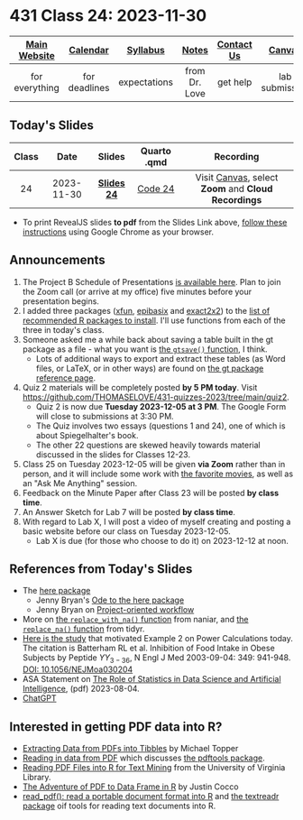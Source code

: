 # 431 Class 24: 2023-11-30

[Main Website](https://thomaselove.github.io/431-2023/) | [Calendar](https://thomaselove.github.io/431-2023/calendar.html) | [Syllabus](https://thomaselove.github.io/431-syllabus-2023/) | [Notes](https://thomaselove.github.io/431-notes/) | [Contact Us](https://thomaselove.github.io/431-2023/contact.html) | [Canvas](https://canvas.case.edu) | [Data and Code](https://github.com/THOMASELOVE/431-data)
:-----------: | :--------------: | :----------: | :---------: | :-------------: | :-----------: | :------------:
for everything | for deadlines | expectations | from Dr. Love | get help | lab submission | for downloads

## Today's Slides

Class | Date | Slides | Quarto .qmd | Recording
:---: | :--------: | :------: | :------: | :-------------:
24 | 2023-11-30 | **[Slides 24](https://thomaselove.github.io/431-slides-2023/class24.html)** | [Code 24](https://thomaselove.github.io/431-slides-2023/class24.qmd) | Visit [Canvas](https://canvas.case.edu/), select **Zoom** and **Cloud Recordings**

- To print RevealJS slides **to pdf** from the Slides Link above, [follow these instructions](https://quarto.org/docs/presentations/revealjs/presenting.html#print-to-pdf) using Google Chrome as your browser.

## Announcements

1. The Project B Schedule of Presentations [is available here](https://github.com/THOMASELOVE/431-classes-2023/blob/main/projB/schedule.md). Plan to join the Zoom call (or arrive at my office) five minutes before your presentation begins.
2. I added three packages ([xfun](https://github.com/yihui/xfun), [epibasix](https://cran.r-project.org/web/packages/epibasix/index.html) and [exact2x2](https://cran.r-project.org/web/packages/exact2x2/index.html)) to the [list of recommended R packages to install](https://github.com/THOMASELOVE/431-packages/tree/main). I'll use functions from each of the three in today's class.
3. Someone asked me a while back about saving a table built in the gt package as a file - what you want is [the `gtsave()` function](https://gt.rstudio.com/reference/gtsave.html), I think.
    - Lots of additional ways to export and extract these tables (as Word files, or LaTeX, or in other ways) are found on [the gt package reference page](https://gt.rstudio.com/reference/index.html).
4. Quiz 2 materials will be completely posted **by 5 PM today**. Visit <https://github.com/THOMASELOVE/431-quizzes-2023/tree/main/quiz2>.
    - Quiz 2 is now due **Tuesday 2023-12-05 at 3 PM**. The Google Form will close to submissions at 3:30 PM.
    - The Quiz involves two essays (questions 1 and 24), one of which is about Spiegelhalter's book.
    - The other 22 questions are skewed heavily towards material discussed in the slides for Classes 12-23.
5. Class 25 on Tuesday 2023-12-05 will be given **via Zoom** rather than in person, and it will include some work with [the favorite movies](https://github.com/THOMASELOVE/431-classes-2023/tree/main/movies), as well as an "Ask Me Anything" session.
6. Feedback on the Minute Paper after Class 23 will be posted **by class time**.
7. An Answer Sketch for Lab 7 will be posted **by class time**.
8. With regard to Lab X, I will post a video of myself creating and posting a basic website before our class on Tuesday 2023-12-05.
    - Lab X is due (for those who choose to do it) on 2023-12-12 at noon.

## References from Today's Slides

- The [here package](https://here.r-lib.org/)
    - Jenny Bryan's [Ode to the here package](https://github.com/jennybc/here_here)
    - Jenny Bryan on [Project-oriented workflow](https://www.tidyverse.org/blog/2017/12/workflow-vs-script/)
- More on [the `replace_with_na()` function](https://cran.r-project.org/web/packages/naniar/vignettes/replace-with-na.html) from naniar, and [the `replace_na()` function](https://tidyr.tidyverse.org/reference/replace_na.html) from tidyr.
- [Here is the study](https://www.nejm.org/doi/full/10.1056/nejmoa030204) that motivated Example 2 on Power Calculations today. The citation is Batterham RL et al. Inhibition of Food Intake in Obese Subjects by Peptide $YY_{3-36}$, N Engl J Med 2003-09-04: 349: 941-948. [DOI: 10.1056/NEJMoa030204](https://www.nejm.org/doi/full/10.1056/NEJMoa030204)
- ASA Statement on [The Role of Statistics in Data Science and Artificial Intelligence](https://www.amstat.org/docs/default-source/amstat-documents/the-role-of-statistics-in-data-science-and-artificial-intelligence.pdf), (pdf) 2023-08-04.
- [ChatGPT](https://chat.openai.com/)

## Interested in getting PDF data into R?

- [Extracting Data from PDFs into Tibbles](https://michaeltopper.netlify.app/post/extracting-data-from-pdf-to-table/) by Michael Topper
- [Reading in data from PDF](https://bookdown.org/Maxine/r4ds/pdf.html) which discusses [the pdftools package](https://github.com/ropensci/pdftools).
- [Reading PDF Files into R for Text Mining](https://library.virginia.edu/data/articles/reading-pdf-files-into-r-for-text-mining) from the University of Virginia Library.
- [The Adventure of PDF to Data Frame in R](https://medium.com/swlh/the-adventure-of-pdf-to-data-frame-in-r-f90609035600) by Justin Cocco
- [read_pdf(): read a portable document format into R](https://rdrr.io/cran/textreadr/man/read_pdf.html) and [the textreadr package](https://github.com/trinker/textreadr) oif tools for reading text documents into R.


